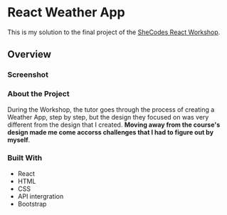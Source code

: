 # React Weather App
This is my solution to the final project of the [SheCodes React Workshop](https://www.shecodes.io/react).

## Overview

### Screenshot



### About the Project
During the Workshop, the tutor goes through the process of creating a Weather App, step by step, but the design they focused on was very different from the design that I created. **Moving away from the course's design made me come accorss challenges that I had to figure out by myself**.

### Built With
- React
- HTML
- CSS
- API intergration
- Bootstrap
